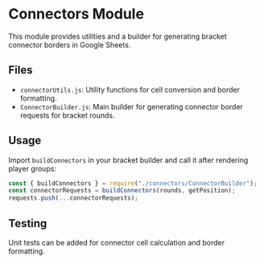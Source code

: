# Connectors Module

This module provides utilities and a builder for generating bracket connector borders in Google Sheets.

## Files

- `connectorUtils.js`: Utility functions for cell conversion and border formatting.
- `ConnectorBuilder.js`: Main builder for generating connector border requests for bracket rounds.

## Usage

Import `buildConnectors` in your bracket builder and call it after rendering player groups:

```js
const { buildConnectors } = require("./connectors/ConnectorBuilder");
const connectorRequests = buildConnectors(rounds, getPosition);
requests.push(...connectorRequests);
```

## Testing

Unit tests can be added for connector cell calculation and border formatting.
